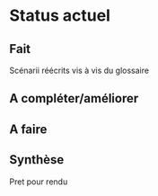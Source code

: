 Status actuel
=============

Fait
----
Scénarii réécrits vis à vis du glossaire


A compléter/améliorer
---------------------


A faire
-------


Synthèse
--------
Pret pour rendu


